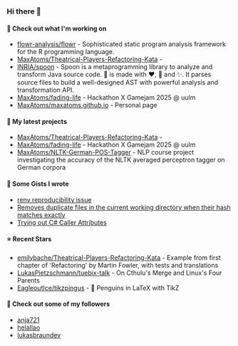 ### Hi there 👋

#### 👷 Check out what I'm working on

- [flowr-analysis/flowr](https://github.com/flowr-analysis/flowr) - Sophisticated static program analysis framework for the R programming language.
- [MaxAtoms/Theatrical-Players-Refactoring-Kata](https://github.com/MaxAtoms/Theatrical-Players-Refactoring-Kata) - 
- [INRIA/spoon](https://github.com/INRIA/spoon) - Spoon is a metaprogramming library to analyze and transform Java source code. :spoon: is made with :heart:, :beers: and :sparkles:. It parses source files to build a well-designed AST with powerful analysis and transformation API.
- [MaxAtoms/fading-life](https://github.com/MaxAtoms/fading-life) - Hackathon X Gamejam 2025 @ uulm
- [MaxAtoms/maxatoms.github.io](https://github.com/MaxAtoms/maxatoms.github.io) - Personal page

#### 🌱 My latest projects

- [MaxAtoms/Theatrical-Players-Refactoring-Kata](https://github.com/MaxAtoms/Theatrical-Players-Refactoring-Kata) - 
- [MaxAtoms/fading-life](https://github.com/MaxAtoms/fading-life) - Hackathon X Gamejam 2025 @ uulm
- [MaxAtoms/NLTK-German-POS-Tagger](https://github.com/MaxAtoms/NLTK-German-POS-Tagger) - NLP course project investigating the accuracy of the NLTK averaged perceptron tagger on German corpora

#### 📓 Some Gists I wrote

- [renv reproducibility issue](https://gist.github.com/fa19949eb41f7bdc24277cc49a73de2f)
- [Removes duplicate files in the current working directory when their hash matches exactly](https://gist.github.com/adb1a103726545c84d591b7be5eec134)
- [Trying out C# Caller Attributes](https://gist.github.com/9b9f14f7bab6d7ed7a64316d211d5f5d)

#### ⭐ Recent Stars

- [emilybache/Theatrical-Players-Refactoring-Kata](https://github.com/emilybache/Theatrical-Players-Refactoring-Kata) - Example from first chapter of &#39;Refactoring&#39; by Martin Fowler, with tests and translations
- [LukasPietzschmann/tuebix-talk](https://github.com/LukasPietzschmann/tuebix-talk) - On Cthulu&#39;s Merge and Linux&#39;s Four Parents
- [EagleoutIce/tikzpingus](https://github.com/EagleoutIce/tikzpingus) - 🐧 Penguins in LaTeX with TikZ

#### 👯 Check out some of my followers

- [anja721](https://github.com/anja721)
- [helallao](https://github.com/helallao)
- [lukasbraundev](https://github.com/lukasbraundev)
